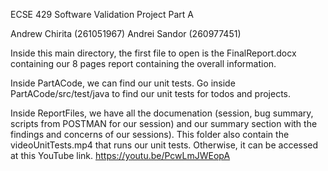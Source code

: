 ECSE 429 Software Validation
Project Part A

Andrew Chirita (261051967)
Andrei Sandor (260977451)


Inside this main directory, the first file to open is the FinalReport.docx containing our 8 pages report containing the overall information. 

Inside PartACode, we can find our unit tests. Go inside PartACode/src/test/java to find our unit tests for todos and projects.

Inside ReportFiles, we have all the documenation (session, bug summary, scripts from POSTMAN for our session) and our summary section with the findings and concerns of our sessions). This folder also contain the videoUnitTests.mp4 that runs our unit tests.
Otherwise, it can be accessed at this YouTube link. https://youtu.be/PcwLmJWEopA

